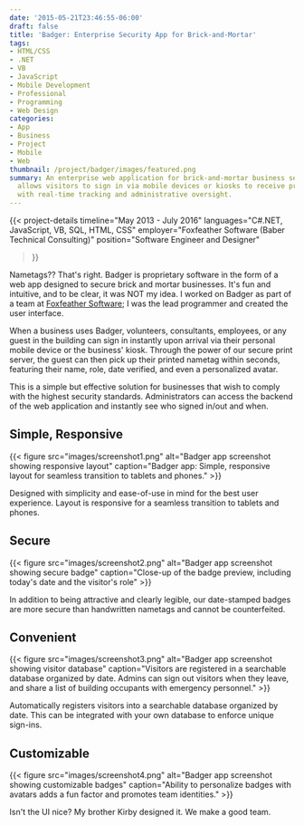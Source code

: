 ```yaml
---
date: '2015-05-21T23:46:55-06:00'
draft: false
title: 'Badger: Enterprise Security App for Brick-and-Mortar'
tags:
- HTML/CSS
- .NET
- VB
- JavaScript
- Mobile Development
- Professional
- Programming
- Web Design
categories:
- App
- Business
- Project
- Mobile
- Web
thumbnail: /project/badger/images/featured.png
summary: An enterprise web application for brick-and-mortar business security that
  allows visitors to sign in via mobile devices or kiosks to receive printed nametags
  with real-time tracking and administrative oversight.
---
```

{{< project-details
  timeline="May 2013 - July 2016"
  languages="C#.NET, JavaScript, VB, SQL, HTML, CSS"
  employer="Foxfeather Software (Baber Technical Consulting)"
  position="Software Engineer and Designer"
>}}

Nametags?? That's right. Badger is proprietary software in the form of a web app designed to secure brick and mortar businesses. It's fun and intuitive, and to be clear, it was NOT my idea. I worked on Badger as part of a team at [Foxfeather Software](http://www.foxfeathersoftware.com/); I was the lead programmer and created the user interface.

When a business uses Badger, volunteers, consultants, employees, or any guest in the building can sign in instantly upon arrival via their personal mobile device or the business' kiosk. Through the power of our secure print server, the guest can then pick up their printed nametag within seconds, featuring their name, role, date verified, and even a personalized avatar.

This is a simple but effective solution for businesses that wish to comply with the highest security standards. Administrators can access the backend of the web application and instantly see who signed in/out and when.

## Simple, Responsive

{{< figure src="images/screenshot1.png" alt="Badger app screenshot showing responsive layout" caption="Badger app: Simple, responsive layout for seamless transition to tablets and phones." >}}

Designed with simplicity and ease-of-use in mind for the best user experience. Layout is responsive for a seamless transition to tablets and phones.

## Secure

{{< figure src="images/screenshot2.png" alt="Badger app screenshot showing secure badge" caption="Close-up of the badge preview, including today's date and the visitor's role" >}}

In addition to being attractive and clearly legible, our date-stamped badges are more secure than handwritten nametags and cannot be counterfeited.

## Convenient

{{< figure src="images/screenshot3.png" alt="Badger app screenshot showing visitor database" caption="Visitors are registered in a searchable database organized by date. Admins can sign out visitors when they leave, and share a list of building occupants with emergency personnel." >}}

Automatically registers visitors into a searchable database organized by date. This can be integrated with your own database to enforce unique sign-ins.

## Customizable

{{< figure src="images/screenshot4.png" alt="Badger app screenshot showing customizable badges" caption="Ability to personalize badges with avatars adds a fun factor and promotes team identities." >}}

Isn't the UI nice? My brother Kirby designed it. We make a good team.
